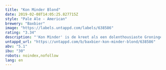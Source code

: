 ```yaml
---
title: "Kon Minder Blond"
date: 2019-02-08T14:05:25.827715Z
style: "Pale Ale - American"
brewery: "Baxbier"
image: "https://labels.untappd.com/labels/638586"
rating: "3.34"
description: "'Kon Minder' is de kreet als een dolenthousiaste Groninger zijn waardering wil uiten. Kon Minder is een fris bier met een mooi fruitig hop karakter door onder meer het gebruik van Amerikaanse hoppen en sinaasappelschillen. Zoals de brouwers zelf zeiden toen ze hun eerste biertje proefden, het Kon Minder!"
untappd_url: "https://untappd.com/b/baxbier-kon-minder-blond/638586"
abv: "5.1"
ibu: "30"
robots: noindex,nofollow
lang: en
---
```

